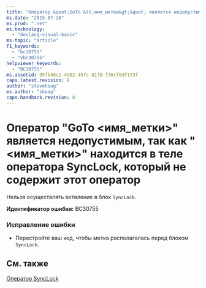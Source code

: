 ```yaml
---
title: "Оператор &quot;GoTo &lt;имя_метки&gt;&quot; является недопустимым, так как &quot;&lt;имя_метки&gt;&quot; находится в теле оператора SyncLock, который не содержит этот оператор | Microsoft Docs"
ms.date: "2015-07-20"
ms.prod: ".net"
ms.technology: 
  - "devlang-visual-basic"
ms.topic: "article"
f1_keywords: 
  - "bc30755"
  - "vbc30755"
helpviewer_keywords: 
  - "BC30755"
ms.assetid: 95fb48c1-4982-45fc-81f0-f30cf0df173f
caps.latest.revision: 8
author: "stevehoag"
ms.author: "shoag"
caps.handback.revision: 8
---
```

# Оператор &quot;GoTo &lt;имя_метки&gt;&quot; является недопустимым, так как &quot;&lt;имя_метки&gt;&quot; находится в теле оператора SyncLock, который не содержит этот оператор
Нельзя осуществлять ветвление в блок `SyncLock`.  
  
 **Идентификатор ошибки:** BC30755  
  
### Исправление ошибки  
  
-   Перестройте ваш код, чтобы метка располагалась перед блоком `SyncLock`.  
  
## См. также  
 [Оператор SyncLock](../../visual-basic/language-reference/statements/synclock-statement.md)